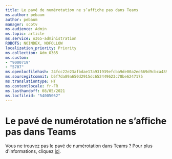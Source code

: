 ```yaml
---
title: Le pavé de numérotation ne s’affiche pas dans Teams
ms.author: pebaum
author: pebaum
manager: scotv
ms.audience: Admin
ms.topic: article
ms.service: o365-administration
ROBOTS: NOINDEX, NOFOLLOW
localization_priority: Priority
ms.collection: Adm_O365
ms.custom:
- "9000719"
- "5707"
ms.openlocfilehash: 24fcc22e23afbdae17a931939efcba9de00a2ed669d9cbca489382b91a9073a4
ms.sourcegitcommit: b5f7da89a650d2915dc652449623c78be6247175
ms.translationtype: HT
ms.contentlocale: fr-FR
ms.lasthandoff: 08/05/2021
ms.locfileid: "54005052"
---
```

# <a name="dial-pad-missing-from-teams"></a>Le pavé de numérotation ne s’affiche pas dans Teams

Vous ne trouvez pas le pavé de numérotation dans Teams ? Pour plus d'informations, cliquez [ici](https://docs.microsoft.com/alchemyinsights/teams-voice-dial-pad-missing).
